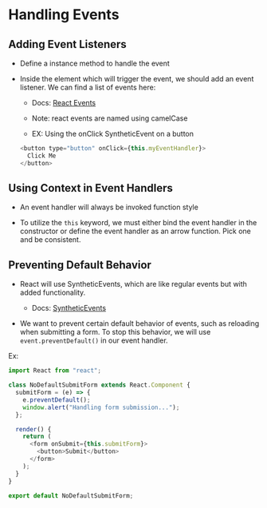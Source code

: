 # Handling Events

## Adding Event Listeners

- Define a instance method to handle the event

- Inside the element which will trigger the event, we should add an event listener. We can find a list of events here:

  - Docs: [React Events](https://reactjs.org/docs/handling-events.html)
  - Note: react events are named using camelCase

  - EX: Using the onClick SyntheticEvent on a button

  ```javascript
  <button type="button" onClick={this.myEventHandler}>
    Click Me
  </button>
  ```

## Using Context in Event Handlers

- An event handler will always be invoked function style

- To utilize the `this` keyword, we must either bind the event handler in the constructor or define the event handler as an arrow function. Pick one and be consistent.

## Preventing Default Behavior

- React will use SyntheticEvents, which are like regular events but with added functionality.

  - Docs: [SyntheticEvents](https://reactjs.org/docs/events.html)

- We want to prevent certain default behavior of events, such as reloading when submitting a form. To stop this behavior, we will use `event.preventDefault()` in our event handler.

Ex:

```javascript
import React from "react";

class NoDefaultSubmitForm extends React.Component {
  submitForm = (e) => {
    e.preventDefault();
    window.alert("Handling form submission...");
  };

  render() {
    return (
      <form onSubmit={this.submitForm}>
        <button>Submit</button>
      </form>
    );
  }
}

export default NoDefaultSubmitForm;
```
